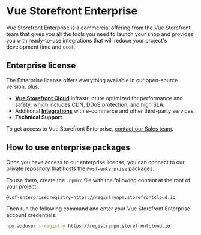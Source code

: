 # Vue Storefront Enterprise

Vue Storefront Enterprise is a commercial offering from the Vue Storefront team that gives you all the tools you need to launch your shop and provides you with ready-to-use integrations that will reduce your project's development time and cost.

## Enterprise license

The Enterprise license offers everything available in our open-source version, plus:

- [**Vue Storefront Cloud**](https://www.vuestorefront.io/cloud) infrastructure optimized for performance and safety, which includes CDN, DDoS protection, and high SLA.
- Additional [**Integrations**](/integrations/) with e-commerce and other third-party services.
- **Technical Support**.

To get access to Vue Storefront Enterprise, [contact our Sales team](https://www.vuestorefront.io/contact/sales).

## How to use enterprise packages

Once you have access to our enterprise license, you can connect to our private repository that hosts the `@vsf-enterprise` packages.

To use them, create the `.npmrc` file with the following content at the root of your project:

```bash
@vsf-enterprise:registry=https://registrynpm.storefrontcloud.io
```

Then run the following command and enter your Vue Storefront Enterprise account credentials:

```bash
npm adduser --registry https://registrynpm.storefrontcloud.io
```
